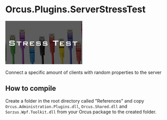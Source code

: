 # Orcus.Plugins.ServerStressTest
![Thumbnail](Orucs.Plugins.StressTest.png?raw=true)

Connect a specific amount of clients with random properties to the server


## How to compile
Create a folder in the root directory called "References" and copy `Orcus.Administration.Plugins.dll`, `Orcus.Shared.dll` and `Sorzus.Wpf.Toolkit.dll` from your Orcus package to the created folder.

